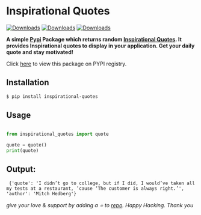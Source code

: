 # Inspirational Quotes

[![Downloads](https://static.pepy.tech/badge/inspirational-quotes)](https://pepy.tech/project/inspirational-quotes)
[![Downloads](https://static.pepy.tech/badge/inspirational-quotes/month)](https://pepy.tech/project/inspirational-quotes)
[![Downloads](https://static.pepy.tech/badge/inspirational-quotes/week)](https://pepy.tech/project/inspirational-quotes)

**A simple [Pypi](https://pypi.org/project/inspirational-quotes/) Package which returns random [Inspirational Quotes](https://github.com/saip007/inspirational_quotes/). It provides Inspirational quotes to display in your application. Get your daily quote and stay motivated!**

Click [here](https://pypi.org/project/inspirational-quotes/) to view this package on PYPI registry.

## Installation

```bash
$ pip install inspirational-quotes
```

## Usage

```.py

from inspirational_quotes import quote

quote = quote()
print(quote)


```

## Output:

```
 {'quote': 'I didn’t go to college, but if I did, I would’ve taken all my tests at a restaurant, ’cause ‘The customer is always right.’', 'author': 'Mitch Hedberg'}
 ```

_give your love & support by adding a :star: to [repo](https://github.com/saip007/inspirational_quotes). Happy Hacking. Thank you_
